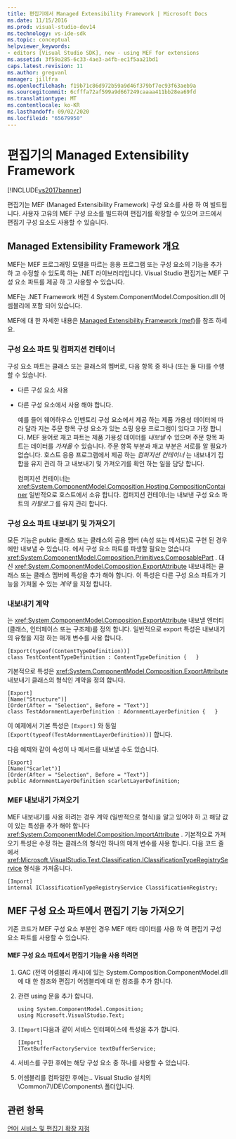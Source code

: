 ```yaml
---
title: 편집기에서 Managed Extensibility Framework | Microsoft Docs
ms.date: 11/15/2016
ms.prod: visual-studio-dev14
ms.technology: vs-ide-sdk
ms.topic: conceptual
helpviewer_keywords:
- editors [Visual Studio SDK], new - using MEF for extensions
ms.assetid: 3f59a285-6c33-4ae3-a4fb-ec1f5aa21bd1
caps.latest.revision: 11
ms.author: gregvanl
manager: jillfra
ms.openlocfilehash: f19b71c86d972b59a9d46f379bf7ec93f63aeb9a
ms.sourcegitcommit: 6cfffa72af599a9d667249caaaa411bb28ea69fd
ms.translationtype: MT
ms.contentlocale: ko-KR
ms.lasthandoff: 09/02/2020
ms.locfileid: "65679950"
---
```

# <a name="managed-extensibility-framework-in-the-editor"></a>편집기의 Managed Extensibility Framework
[!INCLUDE[vs2017banner](../includes/vs2017banner.md)]

편집기는 MEF (Managed Extensibility Framework) 구성 요소를 사용 하 여 빌드됩니다. 사용자 고유의 MEF 구성 요소를 빌드하여 편집기를 확장할 수 있으며 코드에서 편집기 구성 요소도 사용할 수 있습니다.  
  
## <a name="overview-of-the-managed-extensibility-framework"></a>Managed Extensibility Framework 개요  
 MEF는 MEF 프로그래밍 모델을 따르는 응용 프로그램 또는 구성 요소의 기능을 추가 하 고 수정할 수 있도록 하는 .NET 라이브러리입니다. Visual Studio 편집기는 MEF 구성 요소 파트를 제공 하 고 사용할 수 있습니다.  
  
 MEF는 .NET Framework 버전 4 System.ComponentModel.Composition.dll 어셈블리에 포함 되어 있습니다.  
  
 MEF에 대 한 자세한 내용은 [Managed Extensibility Framework (mef)](https://msdn.microsoft.com/library/6c61b4ec-c6df-4651-80f1-4854f8b14dde)를 참조 하세요.  
  
### <a name="component-parts-and-composition-containers"></a>구성 요소 파트 및 컴퍼지션 컨테이너  
 구성 요소 파트는 클래스 또는 클래스의 멤버로, 다음 항목 중 하나 (또는 둘 다)를 수행할 수 있습니다.  
  
- 다른 구성 요소 사용  
  
- 다른 구성 요소에서 사용 해야 합니다.  
  
  예를 들어 웨어하우스 인벤토리 구성 요소에서 제공 하는 제품 가용성 데이터에 따라 달라 지는 주문 항목 구성 요소가 있는 쇼핑 응용 프로그램이 있다고 가정 합니다. MEF 용어로 재고 파트는 제품 가용성 데이터를 *내보낼* 수 있으며 주문 항목 파트는 데이터를 *가져올* 수 있습니다. 주문 항목 부분과 재고 부분은 서로를 알 필요가 없습니다. 호스트 응용 프로그램에서 제공 하는 *컴퍼지션 컨테이너* 는 내보내기 집합을 유지 관리 하 고 내보내기 및 가져오기를 확인 하는 일을 담당 합니다.  
  
  컴퍼지션 컨테이너는 <xref:System.ComponentModel.Composition.Hosting.CompositionContainer> 일반적으로 호스트에서 소유 합니다. 컴퍼지션 컨테이너는 내보낸 구성 요소 파트의 *카탈로그* 를 유지 관리 합니다.  
  
### <a name="exporting-and-importing-component-parts"></a>구성 요소 파트 내보내기 및 가져오기  
 모든 기능은 public 클래스 또는 클래스의 공용 멤버 (속성 또는 메서드)로 구현 된 경우에만 내보낼 수 있습니다. 에서 구성 요소 파트를 파생할 필요는 없습니다 <xref:System.ComponentModel.Composition.Primitives.ComposablePart> . 대신 <xref:System.ComponentModel.Composition.ExportAttribute> 내보내려는 클래스 또는 클래스 멤버에 특성을 추가 해야 합니다. 이 특성은 다른 구성 요소 파트가 기능을 가져올 수 있는 *계약* 을 지정 합니다.  
  
### <a name="the-export-contract"></a>내보내기 계약  
 는 <xref:System.ComponentModel.Composition.ExportAttribute> 내보낼 엔터티 (클래스, 인터페이스 또는 구조체)를 정의 합니다. 일반적으로 export 특성은 내보내기의 유형을 지정 하는 매개 변수를 사용 합니다.  
  
```  
[Export(typeof(ContentTypeDefinition))]  
class TestContentTypeDefinition : ContentTypeDefinition {   }  
```  
  
 기본적으로 특성은 <xref:System.ComponentModel.Composition.ExportAttribute> 내보내기 클래스의 형식인 계약을 정의 합니다.  
  
```  
[Export]  
[Name("Structure")]  
[Order(After = "Selection", Before = "Text")]  
class TestAdornmentLayerDefinition : AdornmentLayerDefinition {   }  
```  
  
 이 예제에서 기본 특성은 `[Export]` 와 동일 `[Export(typeof(TestAdornmentLayerDefinition))]` 합니다.  
  
 다음 예제와 같이 속성이 나 메서드를 내보낼 수도 있습니다.  
  
```  
[Export]  
[Name("Scarlet")]  
[Order(After = "Selection", Before = "Text")]  
public AdornmentLayerDefinition scarletLayerDefinition;  
```  
  
### <a name="importing-a-mef-export"></a>MEF 내보내기 가져오기  
 MEF 내보내기를 사용 하려는 경우 계약 (일반적으로 형식)을 알고 있어야 하 고 해당 값이 있는 특성을 추가 해야 합니다 <xref:System.ComponentModel.Composition.ImportAttribute> . 기본적으로 가져오기 특성은 수정 하는 클래스의 형식인 하나의 매개 변수를 사용 합니다. 다음 코드 줄에서 <xref:Microsoft.VisualStudio.Text.Classification.IClassificationTypeRegistryService> 형식을 가져옵니다.  
  
```  
[Import]  
internal IClassificationTypeRegistryService ClassificationRegistry;  
```  
  
## <a name="getting-editor-functionality-from-a-mef-component-part"></a>MEF 구성 요소 파트에서 편집기 기능 가져오기  
 기존 코드가 MEF 구성 요소 부분인 경우 MEF 메타 데이터를 사용 하 여 편집기 구성 요소 파트를 사용할 수 있습니다.  
  
#### <a name="to-consume-editor-functionality-from-a-mef-component-part"></a>MEF 구성 요소 파트에서 편집기 기능을 사용 하려면  
  
1. GAC (전역 어셈블리 캐시)에 있는 System.Composition.ComponentModel.dll에 대 한 참조와 편집기 어셈블리에 대 한 참조를 추가 합니다.  
  
2. 관련 using 문을 추가 합니다.  
  
    ```  
    using System.ComponentModel.Composition;  
    using Microsoft.VisualStudio.Text;  
    ```  
  
3. `[Import]`다음과 같이 서비스 인터페이스에 특성을 추가 합니다.  
  
    ```  
    [Import]  
    ITextBufferFactoryService textBufferService;  
    ```  
  
4. 서비스를 구한 후에는 해당 구성 요소 중 하나를 사용할 수 있습니다.  
  
5. 어셈블리를 컴파일한 후에는.. Visual Studio 설치의 \Common7\IDE\Components\ 폴더입니다.  
  
## <a name="see-also"></a>관련 항목  
 [언어 서비스 및 편집기 확장 지점](../extensibility/language-service-and-editor-extension-points.md)
